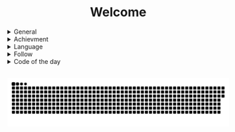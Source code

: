 <h1 align="center">Welcome</h1>


<details>
<summary>General</summary>

[<img align="left" alt="🦑" src="images/general.svg">](#)

</details>
<details>
<summary>Achievment</summary>

[<img align="left" alt="🦑" src="images/achievements.svg">](#)

</details>
<details>
<summary>Language</summary>

[<img align="left" alt="🦑" src="images/lang.svg">](#)

</details>
<details>
<summary>Follow</summary>

[<img align="left" alt="🦑" src="images/follow.svg">](#)

</details>
<details>
<summary>Code of the day</summary>

[<img align="left" alt="🦑" src="images/codeotd.svg">](#)

</details>

[<img widht="100%" align="center" alt="🦑" src="images/snake.svg">](#)
---

